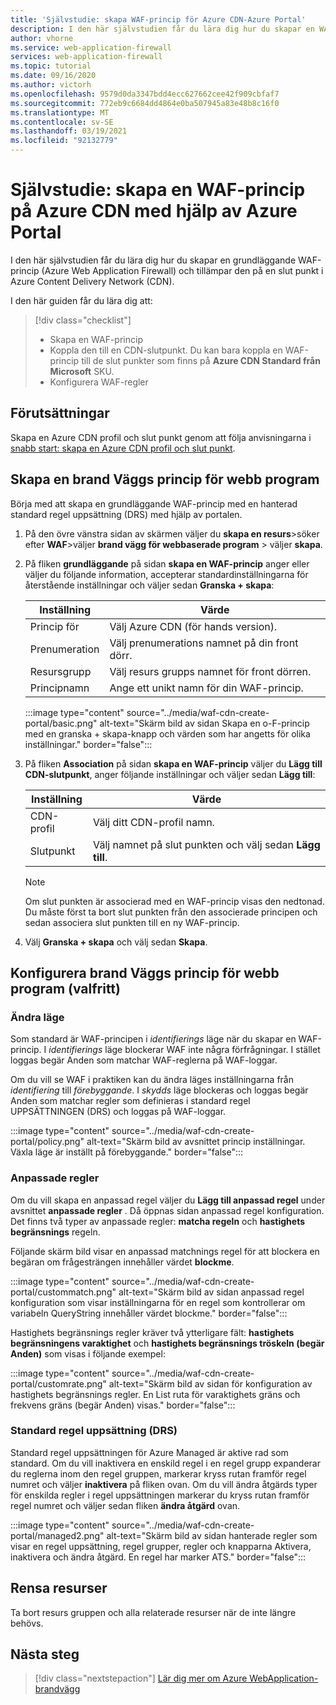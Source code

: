 ```yaml
---
title: 'Självstudie: skapa WAF-princip för Azure CDN-Azure Portal'
description: I den här självstudien får du lära dig hur du skapar en WAF-princip (Web Application Firewall) på Azure CDN med hjälp av Azure Portal.
author: vhorne
ms.service: web-application-firewall
services: web-application-firewall
ms.topic: tutorial
ms.date: 09/16/2020
ms.author: victorh
ms.openlocfilehash: 9579d0da3347bdd4ecc627662cee42f909cbfaf7
ms.sourcegitcommit: 772eb9c6684dd4864e0ba507945a83e48b8c16f0
ms.translationtype: MT
ms.contentlocale: sv-SE
ms.lasthandoff: 03/19/2021
ms.locfileid: "92132779"
---
```

# <a name="tutorial-create-a-waf-policy-on-azure-cdn-using-the-azure-portal"></a>Självstudie: skapa en WAF-princip på Azure CDN med hjälp av Azure Portal

I den här självstudien får du lära dig hur du skapar en grundläggande WAF-princip (Azure Web Application Firewall) och tillämpar den på en slut punkt i Azure Content Delivery Network (CDN).

I den här guiden får du lära dig att:

> [!div class="checklist"]
> * Skapa en WAF-princip
> * Koppla den till en CDN-slutpunkt. Du kan bara koppla en WAF-princip till de slut punkter som finns på **Azure CDN Standard från Microsoft** SKU.
> * Konfigurera WAF-regler

## <a name="prerequisites"></a>Förutsättningar

Skapa en Azure CDN profil och slut punkt genom att följa anvisningarna i [snabb start: skapa en Azure CDN profil och slut punkt](../../cdn/cdn-create-new-endpoint.md). 

## <a name="create-a-web-application-firewall-policy"></a>Skapa en brand Väggs princip för webb program

Börja med att skapa en grundläggande WAF-princip med en hanterad standard regel uppsättning (DRS) med hjälp av portalen.

1. På den övre vänstra sidan av skärmen väljer du **skapa en resurs**>söker efter **WAF**>väljer **brand vägg för webbaserade program** > väljer **skapa**.
2. På fliken **grundläggande** på sidan **skapa en WAF-princip** anger eller väljer du följande information, accepterar standardinställningarna för återstående inställningar och väljer sedan **Granska + skapa**:

    | Inställning                 | Värde                                              |
    | ---                     | ---                                                |
    | Princip för            |Välj Azure CDN (för hands version).|
    | Prenumeration            |Välj prenumerations namnet på din front dörr.|
    | Resursgrupp          |Välj resurs grupps namnet för front dörren.|
    | Principnamn             |Ange ett unikt namn för din WAF-princip.|

   :::image type="content" source="../media/waf-cdn-create-portal/basic.png" alt-text="Skärm bild av sidan Skapa en o-F-princip med en granska + skapa-knapp och värden som har angetts för olika inställningar." border="false":::

3. På fliken **Association** på sidan **skapa en WAF-princip** väljer du **Lägg till CDN-slutpunkt**, anger följande inställningar och väljer sedan **Lägg till**:

    | Inställning                 | Värde                                              |
    | ---                     | ---                                                |
    | CDN-profil              | Välj ditt CDN-profil namn.|
    | Slutpunkt           | Välj namnet på slut punkten och välj sedan **Lägg till**.|
    
    > [!NOTE]
    > Om slut punkten är associerad med en WAF-princip visas den nedtonad. Du måste först ta bort slut punkten från den associerade principen och sedan associera slut punkten till en ny WAF-princip.
1. Välj **Granska + skapa** och välj sedan **Skapa**.

## <a name="configure-web-application-firewall-policy-optional"></a>Konfigurera brand Väggs princip för webb program (valfritt)

### <a name="change-mode"></a>Ändra läge

Som standard är WAF-principen i *identifierings* läge när du skapar en WAF-princip. I *identifierings* läge blockerar WAF inte några förfrågningar. I stället loggas begär Anden som matchar WAF-reglerna på WAF-loggar.

Om du vill se WAF i praktiken kan du ändra läges inställningarna från *identifiering* till *förebyggande*. I *skydds* läge blockeras och loggas begär Anden som matchar regler som definieras i standard regel UPPSÄTTNINGEN (DRS) och loggas på WAF-loggar.

 :::image type="content" source="../media/waf-cdn-create-portal/policy.png" alt-text="Skärm bild av avsnittet princip inställningar. Växla läge är inställt på förebyggande." border="false":::

### <a name="custom-rules"></a>Anpassade regler

Om du vill skapa en anpassad regel väljer du **Lägg till anpassad regel** under avsnittet **anpassade regler** . Då öppnas sidan anpassad regel konfiguration. Det finns två typer av anpassade regler: **matcha regeln** och **hastighets begränsnings** regeln.

Följande skärm bild visar en anpassad matchnings regel för att blockera en begäran om frågesträngen innehåller värdet **blockme**.

:::image type="content" source="../media/waf-cdn-create-portal/custommatch.png" alt-text="Skärm bild av sidan anpassad regel konfiguration som visar inställningarna för en regel som kontrollerar om variabeln QueryString innehåller värdet blockme." border="false":::

Hastighets begränsnings regler kräver två ytterligare fält: **hastighets begränsningens varaktighet** och **hastighets begränsnings tröskeln (begär Anden)** som visas i följande exempel:

:::image type="content" source="../media/waf-cdn-create-portal/customrate.png" alt-text="Skärm bild av sidan för konfiguration av hastighets begränsnings regler. En List ruta för varaktighets gräns och frekvens gräns (begär Anden) visas." border="false":::

### <a name="default-rule-set-drs"></a>Standard regel uppsättning (DRS)

Standard regel uppsättningen för Azure Managed är aktive rad som standard. Om du vill inaktivera en enskild regel i en regel grupp expanderar du reglerna inom den regel gruppen, markerar kryss rutan framför regel numret och väljer **inaktivera** på fliken ovan. Om du vill ändra åtgärds typer för enskilda regler i regel uppsättningen markerar du kryss rutan framför regel numret och väljer sedan fliken **ändra åtgärd** ovan.

 :::image type="content" source="../media/waf-cdn-create-portal/managed2.png" alt-text="Skärm bild av sidan hanterade regler som visar en regel uppsättning, regel grupper, regler och knapparna Aktivera, inaktivera och ändra åtgärd. En regel har marker ATS." border="false":::

## <a name="clean-up-resources"></a>Rensa resurser

Ta bort resurs gruppen och alla relaterade resurser när de inte längre behövs.


## <a name="next-steps"></a>Nästa steg

> [!div class="nextstepaction"]
> [Lär dig mer om Azure WebApplication-brandvägg](../overview.md)
